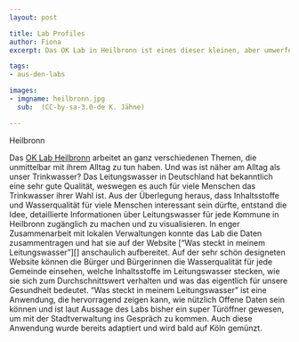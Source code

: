 ```yaml
---
layout: post

title: Lab Profiles
author: Fiona
excerpt: Das OK Lab in Heilbronn ist eines dieser kleinen, aber umwerfend feinen Labs. Eine Handvoll Interessierter hat gemeinsam eine informative Anwendung zur Trinkwasserqualität in der Region gebaut.

tags: 
- aus-den-labs

images:
- imgname: heilbronn.jpg
  sub:  (CC-by-sa-3.0-de K. Jähne)

---
```



Heilbronn 

Das [OK Lab Heilbronn][] arbeitet an ganz verschiedenen Themen, die unmittelbar mit ihrem Alltag zu tun haben. Und was ist näher am Alltag als unser Trinkwasser? Das Leitungswasser in Deutschland hat bekanntlich eine sehr gute Qualität, weswegen es auch für viele Menschen das Trinkwasser ihrer Wahl ist. Aus der Überlegung heraus, dass Inhaltsstoffe und Wasserqualität für viele Menschen interessant sein dürfte, entstand die Idee, detaillierte Informationen über Leitungswasser für jede Kommune in Heilbronn zugänglich zu machen und zu visualisieren. 
In enger Zusammenarbeit mit lokalen Verwaltungen konnte das Lab die Daten zusammentragen und hat sie auf der Website [“Was steckt in meinem Leitungswasser”][] anschaulich aufbereitet. Auf der sehr schön designeten Website können die Bürger und Bürgerinnen die Wasserqualität für jede Gemeinde einsehen, welche Inhaltsstoffe im Leitungswasser stecken, wie sie sich zum Durchschnittswert verhalten und was das eigentlich für unsere Gesundheit bedeutet. 
“Was steckt in meinem Leitungswasser” ist eine Anwendung, die hervorragend zeigen kann, wie nützlich Offene Daten sein können und ist laut Aussage des Labs bisher ein super Türöffner gewesen, um mit der Stadtverwaltung ins Gespräch zu kommen. Auch diese Anwendung wurde bereits adaptiert und wird bald auf Köln gemünzt. 

[OK Lab Heilbronn]: http://codefor.de/heilbronn
["Was steckt in meinem Leitungswasser"]: http://opendatalab.de/projects/trinkwasser/
